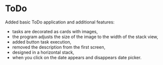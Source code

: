 #  ToDo

Added basic ToDo application and additional features: 
- tasks are decorated as cards with images, 
- the program adjusts the size of the image to the width of the stack view, 
- added button task execution, 
- removed the description from the first screen, 
- designed in a horizontal stack, 
- when you click on the date appears and disappears date picker.
